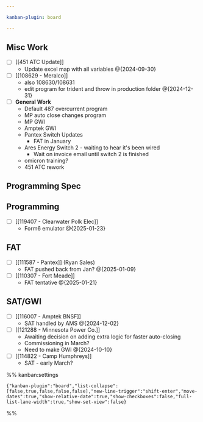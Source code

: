 ```yaml
---

kanban-plugin: board

---
```


## Misc Work

- [ ] [[451 ATC Update]]
	- Update excel map with all variables @{2024-09-30}
- [ ] [[108629 - Meralco]]
	- also 108630/108631
	- edit program for trident and throw in production folder @{2024-12-31}
- [ ] **General Work**
	- Default 487 overcurrent program
	- MP auto close changes program
	- MP GWI
	- Amptek GWI
	- Pantex Switch Updates
		- FAT in January
	- Ares Energy Switch 2 - waiting to hear it's been wired
		- Wait on invoice email until switch 2 is finished
	- omicron training?
	- 451 ATC rework


## Programming Spec



## Programming

- [ ] [[119407 - Clearwater Polk Elec]]
	- Form6 emulator @{2025-01-23}


## FAT

- [ ] [[111587 - Pantex]] (Ryan Sales)
	- FAT pushed back from Jan? @{2025-01-09}
- [ ] [[110307 - Fort Meade]]
	- FAT tentative @{2025-01-21}


## SAT/GWI

- [ ] [[116007 - Amptek BNSF]]
	- SAT handled by AMS
	@{2024-12-02}
- [ ] [[121288 - Minnesota Power Co.]]
	- Awaiting decision on adding extra logic for faster auto-closing
	- Commissioning in March?
	- Need to make GWI
	@{2024-10-10}
- [ ] [[114822 - Camp Humphreys]]
	- SAT - early March?




%% kanban:settings
```
{"kanban-plugin":"board","list-collapse":[false,true,false,false,false],"new-line-trigger":"shift-enter","move-dates":true,"show-relative-date":true,"show-checkboxes":false,"full-list-lane-width":true,"show-set-view":false}
```
%%